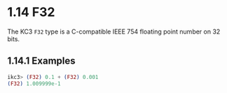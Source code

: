 # 1.14 F32

The KC3 `F32` type is a C-compatible IEEE 754 floating point number
on 32 bits.

## 1.14.1 Examples

```elixir
ikc3> (F32) 0.1 + (F32) 0.001
(F32) 1.009999e-1
```